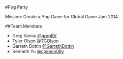 #Pog Party

Mission: Create a Pog Game for Global Game Jam 2014

##Team Members
* Greg Varias [@gregRV](https://github.com/gregRV)
* Tyler Olson [@TGOlson](https://github.com/TGOlson)
* Garreth Dottin [@GarrethDottin](https://github.com/GarrethDottin)
* Kenneth Yu [@cpkenn09y](https://github.com/cpkenn09y)
